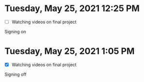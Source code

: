 # Tuesday, May 25, 2021 12:25 PM
- [ ] Watching videos on final project 

Signing on

# Tuesday, May 25, 2021 1:05 PM
- [X] Watching videos on final project 

Signing off